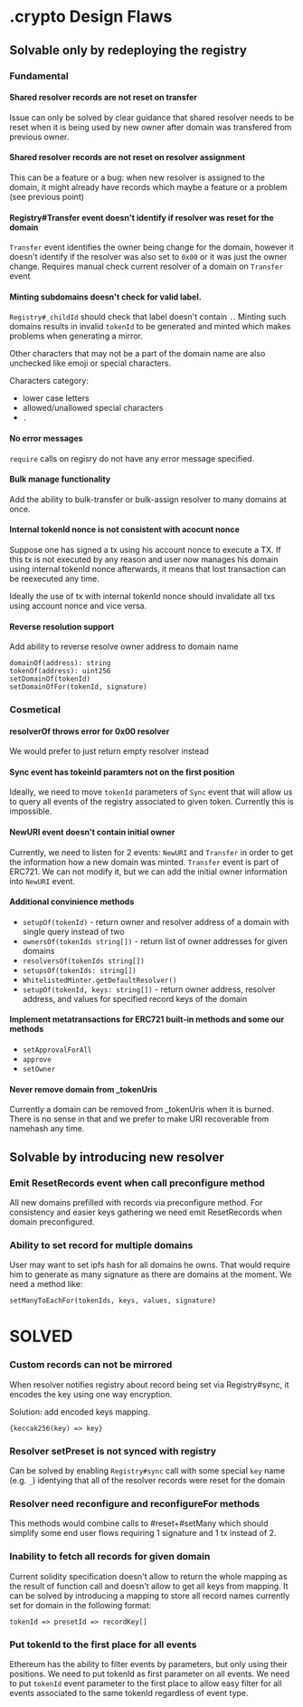 # .crypto Design Flaws

## Solvable only by redeploying the registry

### Fundamental

#### Shared resolver records are not reset on transfer

Issue can only be solved by clear guidance that shared resolver needs to be reset when it is being used by new owner after domain was transfered from previous owner.

#### Shared resolver records are not reset on resolver assignment

This can be a feature or a bug: when new resolver is assigned to the domain, it might already have records which maybe a feature or a problem (see previous point)


#### Registry#Transfer event doesn't identify if resolver was reset for the domain

`Transfer` event identifies the owner being change for the domain, however it doesn't identify if the resolver was also set to `0x00` or it was just the owner change. Requires manual check current resolver of a domain on `Transfer` event


#### Minting subdomains doesn't check for valid label.

`Registry#_childId` should check that label doesn't contain `.`. Minting such domains results in invalid `tokenId` to be generated and minted which makes problems when generating a mirror.

Other characters that may not be a part of the domain name are also unchecked like emoji or special characters.

Characters category:

* lower case letters
* allowed/unallowed special characters
* `.`

#### No error messages

`require` calls on regisry do not have any error message specified.

#### Bulk manage functionality

Add the ability to bulk-transfer or bulk-assign resolver to many domains at once.

#### Internal tokenId nonce is not consistent with acocunt nonce

Suppose one has signed a tx using his account nonce to execute a TX.
If this tx is not executed by any reason and user now manages his domain using internal tokenId nonce afterwards, it means that lost transaction can be reexecuted any time.

Ideally the use of tx with internal tokenId nonce should invalidate all txs using account nonce and vice versa.

#### Reverse resolution support

Add ability to reverse resolve owner address to domain name

``` solidity
domainOf(address): string
tokenOf(address): uint256
setDomainOf(tokenId)
setDomainOfFor(tokenId, signature)
```



### Cosmetical

#### resolverOf throws error for 0x00 resolver

We would prefer to just return empty resolver instead

#### Sync event has tokeinId paramters not on the first position

Ideally, we need to move `tokenId` parameters of `Sync` event that will allow us to query all events of the registry associated to given token. Currently this is impossible.

#### NewURI event doesn't contain initial owner

Currently, we need to listen for 2 events: `NewURI` and `Transfer` in order to get the information how a new domain was minted.
`Transfer` event is part of ERC721. We can not modify it, but we can add the initial owner information into `NewURI` event.

#### Additional convinience methods

* `setupOf(tokenId)` - return owner and resolver address of a domain with single query instead of two
* `ownersOf(tokenIds string[])` - return list of owner addresses for given domains
* `resolversOf(tokenIds string[])`
* `setupsOf(tokenIds: string[])`
* `WhitelistedMinter.getDefaultResolver()` 
* `setupOf(tokenId, keys: string[])` - return owner address, resolver address, and values for specified record keys of the domain

#### Implement metatransactions for ERC721 built-in methods and some our methods

* `setApprovalForAll` 
* `approve`
* `setOwner`

#### Never remove domain from _tokenUris

Currently a domain can be removed from _tokenUris when it is burned. There is no sense in that and we prefer to make URI recoverable from namehash any time.

## Solvable by introducing new resolver

### Emit ResetRecords event when call preconfigure method
All new domains prefilled with records via preconfigure method. For consistency and easier keys gathering we need emit ResetRecords when domain preconfigured.

### Ability to set record for multiple domains

User may want to set ipfs hash for all domains he owns.
That would require him to generate as many signature as there are domains at the moment.
We need a method like:

```
setManyToEachFor(tokenIds, keys, values, signature)
```

# SOLVED

### Custom records can not be mirrored

When resolver notifies registry about record being set via Registry#sync, it encodes the key using one way encryption.

Solution: add encoded keys mapping.

```
{keccak256(key) => key}
```

### Resolver setPreset is not synced with registry


Can be solved by enabling `Registry#sync` call with some special `key` name (e.g. `_`) identying that all of the resolver records were reset for the domain

### Resolver need reconfigure and reconfigureFor methods

This methods would combine calls to #reset+#setMany which should simplify some end user flows requiring 1 signature and 1 tx instead of 2.


### Inability to fetch all records for given domain

Current solidity specification doesn't allow to return the whole mapping as the result of function call and doesn't allow to get all keys from mapping. It can be solved by introducing a mapping to store all record names currently set for domain in the following format:

```
tokenId => presetId => recordKey[]
```

### Put tokenId to the first place for all events

Ethereum has the ability to filter events by parameters, but only using their positions. We need to put tokenId as first parameter on all events. We need to put `tokenId` event parameter to the first place to allow easy filter for all events associated to the same tokenId regardless of event type.

